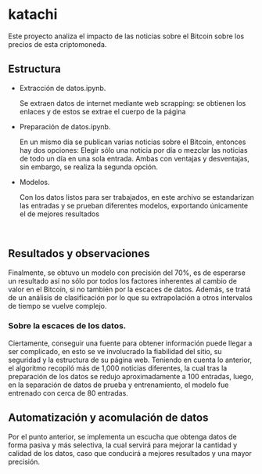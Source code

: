 # katachi
Este proyecto analiza el impacto de las noticias sobre el Bitcoin sobre los precios de esta criptomoneda.
## Estructura
- Extracción de datos.ipynb.

  Se extraen datos de internet mediante web scrapping: se obtienen los enlaces y de estos se extrae el cuerpo de la página
- Preparación de datos.ipynb.

  En un mismo día se publican varias noticias sobre el Bitcoin, entonces hay dos opciones: Elegir sólo una noticia por día o mezclar las noticias de todo un
  día en una sola entrada. Ambas con ventajas y desventajas, sin embargo, se realiza la segunda opción.
- Modelos.

  Con los datos listos para ser trabajados, en este archivo se estandarizan las entradas y se prueban diferentes modelos, exportando únicamente el de mejores
  resultados
<br>

## Resultados y observaciones
Finalmente, se obtuvo un modelo con precisión del 70%, es de esperarse un resultado así no sólo por todos los factores inherentes al cambio de valor en el Bitcoin, si no también por la escaces de datos. Además, se tratá de un análisis de clasificación por lo que su extrapolación a otros intervalos de tiempo se vuelve complejo.

### Sobre la escaces de los datos.
Ciertamente, conseguir una fuente para obtener información puede llegar a ser complicado, en esto se ve involucrado la fiabilidad del sitio, su seguridad y 
la estructura de su página web. Teniendo en cuenta lo anterior, el algoritmo recopiló más de 1,000 noticias diferentes, la cual tras la preparación de los 
datos se redujo aproximadamente a 100 entradas, luego, en la separación de datos de prueba y entrenamiento, el modelo fue entrenado con cerca de 80 entradas.

## Automatización y acomulación de datos
Por el punto anterior, se implementa un escucha que obtenga datos de forma pasiva y más selectiva, la cual servirá para mejorar la cantidad y calidad de los 
datos, caso que conducirá a mejores resultados y una mayor precisión.
